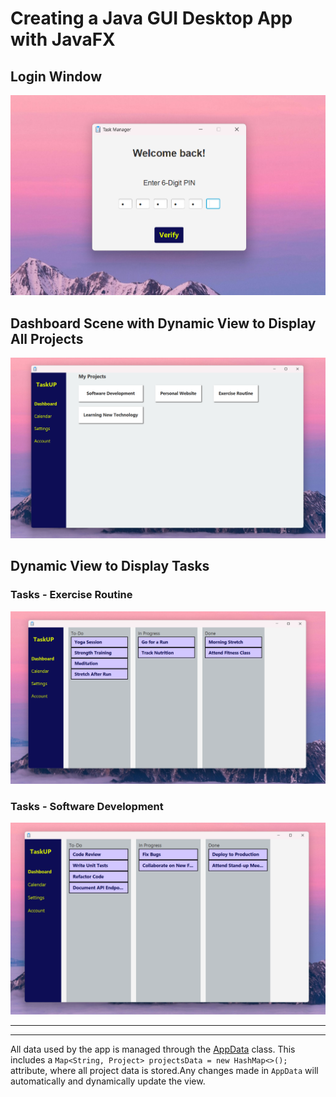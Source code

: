 # Creating a Java GUI Desktop App with JavaFX

## Login Window
![Login window](docs/img/login-window.png)

## Dashboard Scene with Dynamic View to Display All Projects
![Dashboard scene](docs/img/dashboard-scene.png)

## Dynamic View to Display Tasks
### Tasks - Exercise Routine
![Tasks - Exercise routine](docs/img/tasks-exercise-routine-scene.png)

### Tasks - Software Development
![Tasks - Software development](docs/img/tasks-software-development-scene.png)

---

---

All data used by the app is managed through the [AppData](src/main/java/farrel/ad/taskmanager/storage/AppData.java) class. This includes a `Map<String, Project> projectsData = new HashMap<>();` attribute, where all project data is stored.Any changes made in `AppData` will automatically and dynamically update the view.

